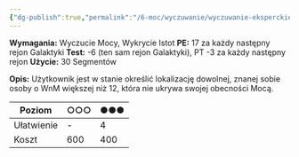 ```yaml
---
{"dg-publish":true,"permalink":"/6-moc/wyczuwanie/wyczuwanie-eksperckie/odnalezienie-osoby/","dgPassFrontmatter":true}
---
```


**Wymagania:** Wyczucie Mocy, Wykrycie Istot
**PE:** 17 za każdy następny rejon Galaktyki
**Test:** -6 (ten sam rejon Galaktyki), PT -3 za każdy następny rejon
**Użycie:** 30 Segmentów

**Opis:** Użytkownik jest w stanie określić lokalizację dowolnej, znanej sobie osoby o WnM większej niż 12, która nie ukrywa swojej obecności Mocą.

| Poziom     | ○○○ | ●●● |
| ---------- | --- | --- |
| Ułatwienie | -   | 4   |
| Koszt      | 600 | 400 |
